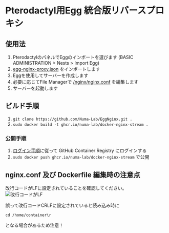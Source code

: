 # Pterodactyl用Egg 統合版リバースプロキシ

## 使用法
1. PterodactylのパネルでEggのインポートを選びます (BASIC ADMINISTRATION > Nests > Import Egg)
2. [egg-nginx-proxy.json](/egg-nginx-proxy.json) をインポートします
3. Eggを使用してサーバーを作成します
4. 必要に応じてFile Managerで [/nginx/nginx.conf](/nginx/nginx.conf) を編集します
5. サーバーを起動します

## ビルド手順
1. `git clone https://github.com/Numa-Lab/EggNginx.git .`
2. `sudo docker build -t ghcr.io/numa-lab/docker-nginx-stream .`

### 公開手順
1. [ログイン手順](https://qiita.com/zembutsu/items/1effae6c39ceae3c3d0a)に従って GitHub Container Registry にログインする
2. `sudo docker push ghcr.io/numa-lab/docker-nginx-stream` で公開

## nginx.conf 及び Dockerfile 編集時の注意点

改行コードがLFに設定されていることを確認してください。  
![改行コードがLF](https://i.gyazo.com/b6b16545db760b583d458a94e29c273a.png)  

誤って改行コードCRLFに設定されていると読み込み時に
```
cd /home/container\r
```
となる場合があるため注意！